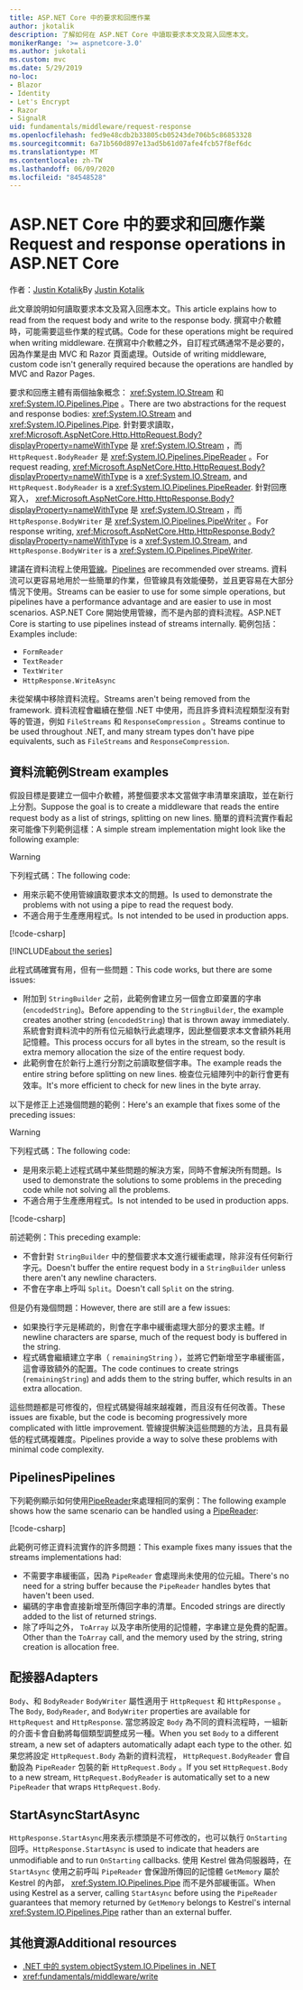 ```yaml
---
title: ASP.NET Core 中的要求和回應作業
author: jkotalik
description: 了解如何在 ASP.NET Core 中讀取要求本文及寫入回應本文。
monikerRange: '>= aspnetcore-3.0'
ms.author: jukotali
ms.custom: mvc
ms.date: 5/29/2019
no-loc:
- Blazor
- Identity
- Let's Encrypt
- Razor
- SignalR
uid: fundamentals/middleware/request-response
ms.openlocfilehash: fed9e48cdb2b33805cb05243de706b5c86853328
ms.sourcegitcommit: 6a71b560d897e13ad5b61d07afe4fcb57f8ef6dc
ms.translationtype: MT
ms.contentlocale: zh-TW
ms.lasthandoff: 06/09/2020
ms.locfileid: "84548528"
---
```

# <a name="request-and-response-operations-in-aspnet-core"></a><span data-ttu-id="d1225-103">ASP.NET Core 中的要求和回應作業</span><span class="sxs-lookup"><span data-stu-id="d1225-103">Request and response operations in ASP.NET Core</span></span>

<span data-ttu-id="d1225-104">作者：[Justin Kotalik](https://github.com/jkotalik)</span><span class="sxs-lookup"><span data-stu-id="d1225-104">By [Justin Kotalik](https://github.com/jkotalik)</span></span>

<span data-ttu-id="d1225-105">此文章說明如何讀取要求本文及寫入回應本文。</span><span class="sxs-lookup"><span data-stu-id="d1225-105">This article explains how to read from the request body and write to the response body.</span></span> <span data-ttu-id="d1225-106">撰寫中介軟體時，可能需要這些作業的程式碼。</span><span class="sxs-lookup"><span data-stu-id="d1225-106">Code for these operations might be required when writing middleware.</span></span> <span data-ttu-id="d1225-107">在撰寫中介軟體之外，自訂程式碼通常不是必要的，因為作業是由 MVC 和 Razor 頁面處理。</span><span class="sxs-lookup"><span data-stu-id="d1225-107">Outside of writing middleware, custom code isn't generally required because the operations are handled by MVC and Razor Pages.</span></span>

<span data-ttu-id="d1225-108">要求和回應主體有兩個抽象概念： <xref:System.IO.Stream> 和 <xref:System.IO.Pipelines.Pipe> 。</span><span class="sxs-lookup"><span data-stu-id="d1225-108">There are two abstractions for the request and response bodies: <xref:System.IO.Stream> and <xref:System.IO.Pipelines.Pipe>.</span></span> <span data-ttu-id="d1225-109">針對要求讀取， <xref:Microsoft.AspNetCore.Http.HttpRequest.Body?displayProperty=nameWithType> 是 <xref:System.IO.Stream> ，而 `HttpRequest.BodyReader` 是 <xref:System.IO.Pipelines.PipeReader> 。</span><span class="sxs-lookup"><span data-stu-id="d1225-109">For request reading, <xref:Microsoft.AspNetCore.Http.HttpRequest.Body?displayProperty=nameWithType> is a <xref:System.IO.Stream>, and `HttpRequest.BodyReader` is a <xref:System.IO.Pipelines.PipeReader>.</span></span> <span data-ttu-id="d1225-110">針對回應寫入， <xref:Microsoft.AspNetCore.Http.HttpResponse.Body?displayProperty=nameWithType> 是 <xref:System.IO.Stream> ，而 `HttpResponse.BodyWriter` 是 <xref:System.IO.Pipelines.PipeWriter> 。</span><span class="sxs-lookup"><span data-stu-id="d1225-110">For response writing, <xref:Microsoft.AspNetCore.Http.HttpResponse.Body?displayProperty=nameWithType> is a <xref:System.IO.Stream>, and `HttpResponse.BodyWriter` is a <xref:System.IO.Pipelines.PipeWriter>.</span></span>

<span data-ttu-id="d1225-111">建議在資料流程上使用[管線](/dotnet/standard/io/pipelines)。</span><span class="sxs-lookup"><span data-stu-id="d1225-111">[Pipelines](/dotnet/standard/io/pipelines) are recommended over streams.</span></span> <span data-ttu-id="d1225-112">資料流可以更容易地用於一些簡單的作業，但管線具有效能優勢，並且更容易在大部分情況下使用。</span><span class="sxs-lookup"><span data-stu-id="d1225-112">Streams can be easier to use for some simple operations, but pipelines have a performance advantage and are easier to use in most scenarios.</span></span> <span data-ttu-id="d1225-113">ASP.NET Core 開始使用管線，而不是內部的資料流程。</span><span class="sxs-lookup"><span data-stu-id="d1225-113">ASP.NET Core is starting to use pipelines instead of streams internally.</span></span> <span data-ttu-id="d1225-114">範例包括：</span><span class="sxs-lookup"><span data-stu-id="d1225-114">Examples include:</span></span>

* `FormReader`
* `TextReader`
* `TextWriter`
* `HttpResponse.WriteAsync`

<span data-ttu-id="d1225-115">未從架構中移除資料流程。</span><span class="sxs-lookup"><span data-stu-id="d1225-115">Streams aren't being removed from the framework.</span></span> <span data-ttu-id="d1225-116">資料流程會繼續在整個 .NET 中使用，而且許多資料流程類型沒有對等的管道，例如 `FileStreams` 和 `ResponseCompression` 。</span><span class="sxs-lookup"><span data-stu-id="d1225-116">Streams continue to be used throughout .NET, and many stream types don't have pipe equivalents, such as `FileStreams` and `ResponseCompression`.</span></span>

## <a name="stream-examples"></a><span data-ttu-id="d1225-117">資料流範例</span><span class="sxs-lookup"><span data-stu-id="d1225-117">Stream examples</span></span>

<span data-ttu-id="d1225-118">假設目標是要建立一個中介軟體，將整個要求本文當做字串清單來讀取，並在新行上分割。</span><span class="sxs-lookup"><span data-stu-id="d1225-118">Suppose the goal is to create a middleware that reads the entire request body as a list of strings, splitting on new lines.</span></span> <span data-ttu-id="d1225-119">簡單的資料流實作看起來可能像下列範例這樣：</span><span class="sxs-lookup"><span data-stu-id="d1225-119">A simple stream implementation might look like the following example:</span></span>

> [!WARNING]
> <span data-ttu-id="d1225-120">下列程式碼：</span><span class="sxs-lookup"><span data-stu-id="d1225-120">The following code:</span></span>
> * <span data-ttu-id="d1225-121">用來示範不使用管線讀取要求本文的問題。</span><span class="sxs-lookup"><span data-stu-id="d1225-121">Is used to demonstrate the problems with not using a pipe to read the request body.</span></span>
> * <span data-ttu-id="d1225-122">不適合用于生產應用程式。</span><span class="sxs-lookup"><span data-stu-id="d1225-122">Is not intended to be used in production apps.</span></span>

[!code-csharp[](request-response/samples/3.x/RequestResponseSample/Startup.cs?name=GetListOfStringsFromStream)]

[!INCLUDE[about the series](~/includes/code-comments-loc.md)]

<span data-ttu-id="d1225-123">此程式碼確實有用，但有一些問題：</span><span class="sxs-lookup"><span data-stu-id="d1225-123">This code works, but there are some issues:</span></span>

* <span data-ttu-id="d1225-124">附加到 `StringBuilder` 之前，此範例會建立另一個會立即棄置的字串 (`encodedString`)。</span><span class="sxs-lookup"><span data-stu-id="d1225-124">Before appending to the `StringBuilder`, the example creates another string (`encodedString`) that is thrown away immediately.</span></span> <span data-ttu-id="d1225-125">系統會對資料流中的所有位元組執行此處理序，因此整個要求本文會額外耗用記憶體。</span><span class="sxs-lookup"><span data-stu-id="d1225-125">This process occurs for all bytes in the stream, so the result is extra memory allocation the size of the entire request body.</span></span>
* <span data-ttu-id="d1225-126">此範例會在於新行上進行分割之前讀取整個字串。</span><span class="sxs-lookup"><span data-stu-id="d1225-126">The example reads the entire string before splitting on new lines.</span></span> <span data-ttu-id="d1225-127">檢查位元組陣列中的新行會更有效率。</span><span class="sxs-lookup"><span data-stu-id="d1225-127">It's more efficient to check for new lines in the byte array.</span></span>

<span data-ttu-id="d1225-128">以下是修正上述幾個問題的範例：</span><span class="sxs-lookup"><span data-stu-id="d1225-128">Here's an example that fixes some of the preceding issues:</span></span>

> [!WARNING]
> <span data-ttu-id="d1225-129">下列程式碼：</span><span class="sxs-lookup"><span data-stu-id="d1225-129">The following code:</span></span>
> * <span data-ttu-id="d1225-130">是用來示範上述程式碼中某些問題的解決方案，同時不會解決所有問題。</span><span class="sxs-lookup"><span data-stu-id="d1225-130">Is used to demonstrate the solutions to some problems in the preceding code while not solving all the problems.</span></span>
> * <span data-ttu-id="d1225-131">不適合用于生產應用程式。</span><span class="sxs-lookup"><span data-stu-id="d1225-131">Is not intended to be used in production apps.</span></span>

[!code-csharp[](request-response/samples/3.x/RequestResponseSample/Startup.cs?name=GetListOfStringsFromStreamMoreEfficient)]

<span data-ttu-id="d1225-132">前述範例：</span><span class="sxs-lookup"><span data-stu-id="d1225-132">This preceding example:</span></span>

* <span data-ttu-id="d1225-133">不會針對 `StringBuilder` 中的整個要求本文進行緩衝處理，除非沒有任何新行字元。</span><span class="sxs-lookup"><span data-stu-id="d1225-133">Doesn't buffer the entire request body in a `StringBuilder` unless there aren't any newline characters.</span></span>
* <span data-ttu-id="d1225-134">不會在字串上呼叫 `Split`。</span><span class="sxs-lookup"><span data-stu-id="d1225-134">Doesn't call `Split` on the string.</span></span>

<span data-ttu-id="d1225-135">但是仍有幾個問題：</span><span class="sxs-lookup"><span data-stu-id="d1225-135">However, there are still are a few issues:</span></span>

* <span data-ttu-id="d1225-136">如果換行字元是稀疏的，則會在字串中緩衝處理大部分的要求主體。</span><span class="sxs-lookup"><span data-stu-id="d1225-136">If newline characters are sparse, much of the request body is buffered in the string.</span></span>
* <span data-ttu-id="d1225-137">程式碼會繼續建立字串（ `remainingString` ），並將它們新增至字串緩衝區，這會導致額外的配置。</span><span class="sxs-lookup"><span data-stu-id="d1225-137">The code continues to create strings (`remainingString`) and adds them to the string buffer, which results in an extra allocation.</span></span>

<span data-ttu-id="d1225-138">這些問題都是可修復的，但程式碼變得越來越複雜，而且沒有任何改善。</span><span class="sxs-lookup"><span data-stu-id="d1225-138">These issues are fixable, but the code is becoming progressively more complicated with little improvement.</span></span> <span data-ttu-id="d1225-139">管線提供解決這些問題的方法，且具有最低的程式碼複雜度。</span><span class="sxs-lookup"><span data-stu-id="d1225-139">Pipelines provide a way to solve these problems with minimal code complexity.</span></span>

## <a name="pipelines"></a><span data-ttu-id="d1225-140">Pipelines</span><span class="sxs-lookup"><span data-stu-id="d1225-140">Pipelines</span></span>

<span data-ttu-id="d1225-141">下列範例顯示如何使用[PipeReader](/dotnet/standard/io/pipelines#pipe)來處理相同的案例：</span><span class="sxs-lookup"><span data-stu-id="d1225-141">The following example shows how the same scenario can be handled using a [PipeReader](/dotnet/standard/io/pipelines#pipe):</span></span>

[!code-csharp[](request-response/samples/3.x/RequestResponseSample/Startup.cs?name=GetListOfStringFromPipe)]

<span data-ttu-id="d1225-142">此範例可修正資料流實作的許多問題：</span><span class="sxs-lookup"><span data-stu-id="d1225-142">This example fixes many issues that the streams implementations had:</span></span>

* <span data-ttu-id="d1225-143">不需要字串緩衝區，因為 `PipeReader` 會處理尚未使用的位元組。</span><span class="sxs-lookup"><span data-stu-id="d1225-143">There's no need for a string buffer because the `PipeReader` handles bytes that haven't been used.</span></span>
* <span data-ttu-id="d1225-144">編碼的字串會直接新增至所傳回字串的清單。</span><span class="sxs-lookup"><span data-stu-id="d1225-144">Encoded strings are directly added to the list of returned strings.</span></span>
* <span data-ttu-id="d1225-145">除了呼叫之外， `ToArray` 以及字串所使用的記憶體，字串建立是免費的配置。</span><span class="sxs-lookup"><span data-stu-id="d1225-145">Other than the `ToArray` call, and the memory used by the string, string creation is allocation free.</span></span>

## <a name="adapters"></a><span data-ttu-id="d1225-146">配接器</span><span class="sxs-lookup"><span data-stu-id="d1225-146">Adapters</span></span>

<span data-ttu-id="d1225-147">`Body`、和 `BodyReader` `BodyWriter` 屬性適用于 `HttpRequest` 和 `HttpResponse` 。</span><span class="sxs-lookup"><span data-stu-id="d1225-147">The `Body`, `BodyReader`, and `BodyWriter` properties are available for `HttpRequest` and `HttpResponse`.</span></span> <span data-ttu-id="d1225-148">當您將設定 `Body` 為不同的資料流程時，一組新的介面卡會自動將每個類型調整成另一種。</span><span class="sxs-lookup"><span data-stu-id="d1225-148">When you set `Body` to a different stream, a new set of adapters automatically adapt each type to the other.</span></span> <span data-ttu-id="d1225-149">如果您將設定 `HttpRequest.Body` 為新的資料流程， `HttpRequest.BodyReader` 會自動設為 `PipeReader` 包裝的新 `HttpRequest.Body` 。</span><span class="sxs-lookup"><span data-stu-id="d1225-149">If you set `HttpRequest.Body` to a new stream, `HttpRequest.BodyReader` is automatically set to a new `PipeReader` that wraps `HttpRequest.Body`.</span></span>

## <a name="startasync"></a><span data-ttu-id="d1225-150">StartAsync</span><span class="sxs-lookup"><span data-stu-id="d1225-150">StartAsync</span></span>

<span data-ttu-id="d1225-151">`HttpResponse.StartAsync`用來表示標頭是不可修改的，也可以執行 `OnStarting` 回呼。</span><span class="sxs-lookup"><span data-stu-id="d1225-151">`HttpResponse.StartAsync` is used to indicate that headers are unmodifiable and to run `OnStarting` callbacks.</span></span> <span data-ttu-id="d1225-152">使用 Kestrel 做為伺服器時，在 `StartAsync` 使用之前呼叫 `PipeReader` 會保證所傳回的記憶體 `GetMemory` 屬於 Kestrel 的內部， <xref:System.IO.Pipelines.Pipe> 而不是外部緩衝區。</span><span class="sxs-lookup"><span data-stu-id="d1225-152">When using Kestrel as a server, calling `StartAsync` before using the `PipeReader` guarantees that memory returned by `GetMemory` belongs to Kestrel's internal <xref:System.IO.Pipelines.Pipe> rather than an external buffer.</span></span>

## <a name="additional-resources"></a><span data-ttu-id="d1225-153">其他資源</span><span class="sxs-lookup"><span data-stu-id="d1225-153">Additional resources</span></span>

* [<span data-ttu-id="d1225-154">.NET 中的 system.object</span><span class="sxs-lookup"><span data-stu-id="d1225-154">System.IO.Pipelines in .NET</span></span>](/dotnet/standard/io/pipelines)
* <xref:fundamentals/middleware/write>

<!-- Test with Postman or other tool. See image in static directory. -->
